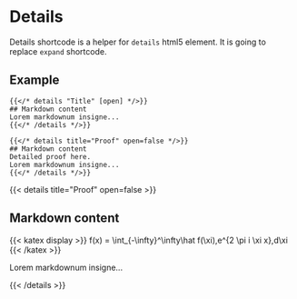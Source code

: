 # Details

Details shortcode is a helper for `details` html5 element. It is going to replace `expand` shortcode.

## Example
```tpl
{{</* details "Title" [open] */>}}
## Markdown content
Lorem markdownum insigne...
{{</* /details */>}}
```
```tpl
{{</* details title="Proof" open=false */>}}
## Markdown content
Detailed proof here.
Lorem markdownum insigne...
{{</* /details */>}}
```

{{< details title="Proof" open=false >}}
## Markdown content
{{< katex display >}}
f(x) = \int_{-\infty}^\infty\hat f(\xi)\,e^{2 \pi i \xi x}\,d\xi
{{< /katex >}}

Lorem markdownum insigne...

{{< /details >}}
